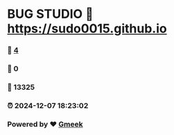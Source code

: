 # BUG STUDIO :link: https://sudo0015.github.io 
### :page_facing_up: [4](https://sudo0015.github.io/tag.html) 
### :speech_balloon: 0 
### :hibiscus: 13325 
### :alarm_clock: 2024-12-07 18:23:02 
### Powered by :heart: [Gmeek](https://github.com/Meekdai/Gmeek)
